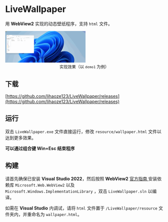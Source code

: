 # LiveWallpaper

用 **WebView2** 实现的动态壁纸程序，支持 `html` 文件。

<img src="ScreenShots/example.gif" alt="example" style="zoom: 25%;" />

<center><font size=2>实现效果（以 <code>demo1</code> 为例）</font></center>

## 下载

[https://github.com/lihaoze123/LiveWallpaper/releases](https://github.com/lihaoze123/LiveWallpaper/releases)

## 运行

双击 `LiveWallpaper.exe` 文件直接运行，修改 `resource/wallpaper.html` 文件以达到更多效果。

**可以通过组合键 Win+Esc 结束程序**

## 构建

请首先确保已安装 **Visual Studio 2022**，然后按照 **WebView2** [官方指南 ](https://learn.microsoft.com/en-us/microsoft-edge/webview2/get-started/win32)安装依赖库 `Microsoft.Web.WebView2` 以及 `Microsoft.Windows.ImplementationLibrary` ，双击 `LiveWallpaper.sln` 以编译。

如需在 **Visual Studio** 内调试，请将 `html` 文件置于 `/LiveWallpaper/resource` 文件夹内，并重命名为 `wallpaper.html`。

